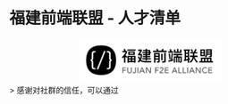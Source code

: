 # 福建前端联盟 - 人才清单
<div align="center"><img src="./src/logo.jpg" width = "50%" height = "50%" /></div>
> 感谢对社群的信任，可以通过